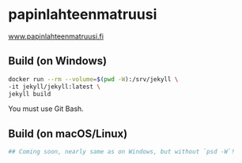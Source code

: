 # papinlahteenmatruusi

www.papinlahteenmatruusi.fi

## Build (on Windows)
```bash
docker run --rm --volume=$(pwd -W):/srv/jekyll \
-it jekyll/jekyll:latest \
jekyll build
```

You must use Git Bash.

## Build (on macOS/Linux)
```bash
## Coming soon, nearly same as on Windows, but without `psd -W`!
```
